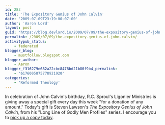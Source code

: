 ```yaml
---
id: 283
title: 'The Expository Genius of John Calvin'
date: '2009-07-09T23:19:00-07:00'
author: 'Aaron Lord'
layout: post
guid: 'https://blog.devlord.io/2009/07/09/the-expository-genius-of-john-calvin/'
permalink: /2009/07/09/the-expository-genius-of-john-calvin/
activitypub_status:
    - federated
blogger_blog:
    - mustfollow.blogspot.com
blogger_author:
    - Aaron
blogger_f316279e632a22cbc8478bd21b80f9b4_permalink:
    - '6176005875778921920'
categories:
    - 'Reformed Theology'
---
```


<!--<a href="http://www.ligonier.org/blog/EXP03_book_flat_web.jpg.jpeg"><img src="http://www.ligonier.org/blog/EXP03_book_flat_web.jpg.jpeg" border="0" alt="" /></a>-->
In celebration of John Calvin's birthday, R.C. Sproul's Ligonier Ministries is giving away a special gift every day this week "for a donation of any amount."  Today's gift is Steven Lawson's <i>The Expository Genius of John Calvin, </i>from his "Long Line of Godly Men Profiles" series.  I encourage you to <a href="http://rymoffer.com/">pick up a copy today</a>.
